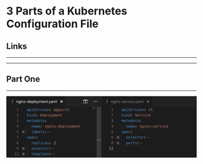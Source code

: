 # 3 Parts of a Kubernetes Configuration File


## Links
---


---

## Part One
---
<p align="center">
    <img src="./k8s-config-imgs/1-k8s-config.jpg"  />
</p>
